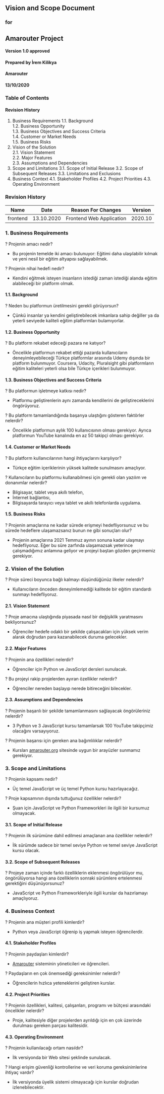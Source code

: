 ## Vision and Scope Document 

### for

## Amarouter Project 

#### Version 1.0 approved 

#### Prepared by İrem Kilikya 

#### Amarouter

#### 13/10/2020






### Table of Contents

#### Revision History
1.	Business Requirements
1.1.	Background	
1.2.	Business Opportunity	
1.3.	Business Objectives and Success Criteria	
1.4.	Customer or Market Needs	
1.5.	Business Risks	
2.	Vision of the Solution	
2.1.	Vision Statement	
2.2.	Major Features	
2.3.	Assumptions and Dependencies	
3.	Scope and Limitations
3.1.	Scope of Initial Release
3.2.	Scope of Subsequent Releases
3.3.	Limitations and Exclusions
4.	Business Context
4.1.	Stakeholder Profiles
4.2.	Project Priorities
4.3.	Operating Environment









### Revision History

|Name |Date |Reason For Changes |Version |
|---  |---  |---                |---     |
|frontend |13.10.2020 |Frontend Web Application |2020.10 |   





### 1. Business Requirements

? Projenin amacı nedir?
- Bu projenin temelde iki amacı bulunuyor: Eğitimi daha ulaşılabilir kılmak ve yeni nesil bir eğitim altyapısı sağlayabilmek. 

? Projenin nihai hedefi nedir?
- Kendini eğitmek isteyen insanların istediği zaman istediği alanda eğitim alabileceği bir platform olmak.

#### 1.1. Background

? Neden bu platformun üretilmesini gerekli görüyorsun?
- Çünkü insanlar ya kendini geliştirebilecek imkanlara sahip değiller ya da yeterli seviyede kaliteli eğitim platformları bulamıyorlar.

#### 1.2. Business Opportunity

? Bu platform rekabet edeceği pazara ne katıyor?
- Öncelikle platformun rekabet ettiği pazarda kullanıcıların deneyimleyebileceği Türkçe platformlar arasında Udemy dışında bir platform bulunmuyor. Coursera, Udacity, Pluralsight gibi platformların eğitim kaliteleri yeterli olsa bile Türkçe içerikleri bulunmuyor. 

#### 1.3. Business Objectives and Success Criteria

? Bu platformun işletmeye katkısı nedir?
- Platformu geliştirenlerin aynı zamanda kendilerini de geliştireceklerini öngörüyoruz.

? Bu platform tamamlandığında başarıya ulaştığını gösteren faktörler nelerdir?
- Öncelikle platformun aylık 100 kullanıcısının olması gerekiyor. Ayrıca platformun YouTube kanalında en az 50 takipçi olması gerekiyor. 

#### 1.4. Customer or Market Needs

? Bu platform kullanıcılarının hangi ihtiyaçlarını karşılıyor?
- Türkçe eğitim içeriklerinin yüksek kalitede sunulmasını amaçlıyor. 

? Kullanıcıların bu platformu kullanabilmesi için gerekli olan yazılım ve donanımlar nelerdir?
- Bilgisayar, tablet veya akıllı telefon,
- İnternet bağlantısı,
- Bilgisayarda tarayıcı veya tablet ve akıllı telefonlarda uygulama.

#### 1.5. Business Risks

? Projenin amaçlarına ne kadar sürede erişmeyi hedefliyorsunuz ve bu sürede hedeflere ulaşamazsanız bunun ne gibi sonuçları olur?
- Projenin amaçlarına 2021 Temmuz ayının sonuna kadar ulaşmayı hedefliyoruz. Eğer bu süre zarfında ulaşamazsak yeterince çalışmadığımız anlamına geliyor ve projeyi baştan gözden geçirmemiz gerekiyor. 










### 2. Vision of the Solution

? Proje süreci boyunca bağlı kalmayı düşündüğünüz ilkeler nelerdir?
- Kullanıcıların önceden deneyimlemediği kalitede bir eğitim standardı sunmayı  hedefliyoruz.

#### 2.1. Vision Statement

? Proje amacına ulaştığında piyasada nasıl bir değişiklik yaratmasını bekliyorsunuz?
- Öğrenciler hedefe odaklı bir şekilde çalışacakları için yüksek verim alarak 
doğrudan para kazanabilecek duruma gelecekler.

#### 2.2. Major Features

? Projenin ana özellikleri nelerdir?
- Öğrenciler için Python ve JavaScript dersleri sunulacak.

? Bu projeyi rakip projelerden ayıran özellikler nelerdir?
- Öğrenciler nereden başlayıp nerede bitireceğini bilecekler.

#### 2.3. Assumptions and Dependencies

? Projenin başarılı bir şekilde tamamlanmasını sağlayacak öngörüleriniz nelerdir?
- 3 Python ve 3 JavaScript kursu tamamlarsak 100 YouTube takipçimiz olacağını varsayıyoruz.

? Projenin başarısı için gereken ana bağımlılıklar nelerdir?
- Kursları [amarouter.org](amarouter.org) sitesinde uygun bir arayüzler sunmamız gerekiyor.














### 3. Scope and Limitations

? Projenin kapsamı nedir?
- Üç temel JavaScript ve üç temel Python kursu hazırlayacağız.

? Proje kapsamının dışında tuttuğunuz özellikler nelerdir?
- Şuan için JavaScript ve Python Frameworkleri ile ilgili bir kursumuz olmayacak.

#### 3.1. Scope of Initial Release

? Projenin ilk sürümüne dahil edilmesi amaçlanan ana özellikler nelerdir?
- İlk sürümde sadece bir temel seviye Python ve temel seviye JavaScript kursu olacak.

#### 3.2. Scope of Subsequent Releases

? Projeye zaman içinde farklı özelliklerin eklenmesi öngörülüyor mu, öngörülüyorsa hangi ana özelliklerin sonraki sürümlere ertelenmesi gerektiğini düşünüyorsunuz?
- JavaScript ve Python Frameworkleriyle ilgili kurslar da hazırlamayı amaçlıyoruz.








### 4. Business Context

? Projenin ana müşteri profili kimlerdir?
- Python veya JavaScript öğrenip iş yapmak isteyen öğrencilerdir.

#### 4.1. Stakeholder Profiles

? Projenin paydaşları kimlerdir?
- [Amarouter](amarouter.org) sisteminin yöneticileri ve öğrencileri.

? Paydaşların en çok önemsediği gereksinimler nelerdir?
- Öğrencilerin hızlıca yeteneklerini geliştiren kurslar.

#### 4.2. Project Priorities

? Projenin özellikleri, kalitesi, çalışanları, programı ve bütçesi arasındaki öncelikler nelerdir?
- Proje, kalitesiyle diğer projelerden ayrıldığı için en çok üzerinde durulması gereken parçası kalitesidir.

#### 4.3. Operating Environment

? Projenin kullanılacağı ortam nasıldır?
- İlk versiyonda bir Web sitesi şeklinde sunulacak.

? Hangi erişim güvenliği kontrollerine ve veri koruma gereksinimlerine ihtiyaç vardır?
- İlk versiyonda üyelik sistemi olmayacağı için kurslar doğrudan izlenebilecektir.

	












